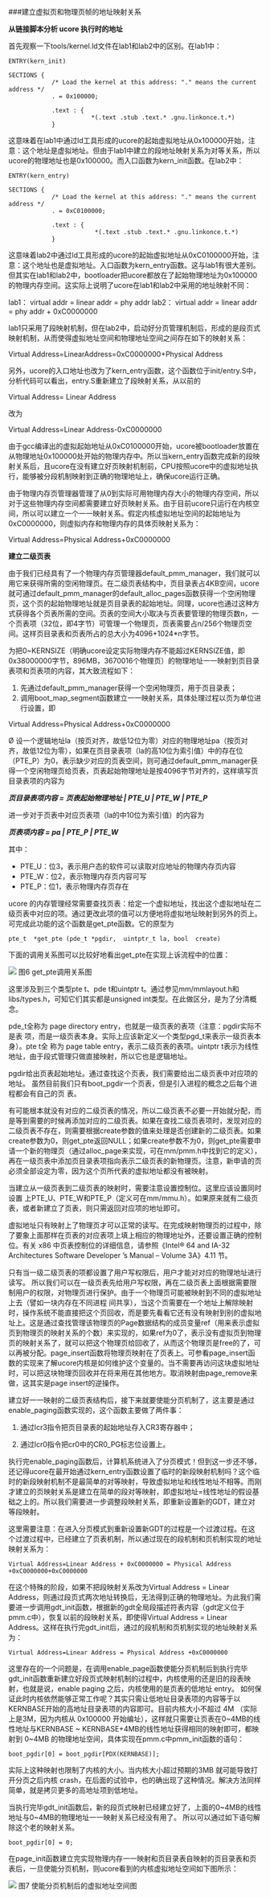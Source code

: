 ###建立虚拟页和物理页帧的地址映射关系

**从链接脚本分析 ucore 执行时的地址**

首先观察一下tools/kernel.ld文件在lab1和lab2中的区别。在lab1中：
```
ENTRY(kern_init)

SECTIONS {
            /* Load the kernel at this address: "." means the current address */
            . = 0x100000;

            .text : {
                       *(.text .stub .text.* .gnu.linkonce.t.*)
            }
```
这意味着在lab1中通过ld工具形成的ucore的起始虚拟地址从0x100000开始，注意：这个地址是虚拟地址。但由于lab1中建立的段地址映射关系为对等关系，所以ucore的物理地址也是0x100000。而入口函数为kern\_init函数。在lab2中：
```
ENTRY(kern_entry)

SECTIONS {
            /* Load the kernel at this address: "." means the current address */
            . = 0xC0100000;

            .text : {
                        *(.text .stub .text.* .gnu.linkonce.t.*)
            }
```
这意味着lab2中通过ld工具形成的ucore的起始虚拟地址从0xC0100000开始，注意：这个地址也是虚拟地址。入口函数为kern\_entry函数。这与lab1有很大差别。但其实在lab1和lab2中，bootloader把ucore都放在了起始物理地址为0x100000的物理内存空间。这实际上说明了ucore在lab1和lab2中采用的地址映射不同：

lab1： virtual addr = linear addr = phy addr
lab2： virtual addr = linear addr = phy addr + 0xC0000000

lab1只采用了段映射机制，但在lab2中，启动好分页管理机制后，形成的是段页式映射机制，从而使得虚拟地址空间和物理地址空间之间存在如下的映射关系：

Virtual Address=LinearAddress=0xC0000000+Physical Address

另外，ucore的入口地址也改为了kern\_entry函数，这个函数位于init/entry.S中，分析代码可以看出，entry.S重新建立了段映射关系，从以前的

Virtual Address= Linear Address

改为

Virtual Address=Linear Address-0xC0000000

由于gcc编译出的虚拟起始地址从0xC0100000开始，ucore被bootloader放置在从物理地址0x100000处开始的物理内存中。所以当kern\_entry函数完成新的段映射关系后，且ucore在没有建立好页映射机制前，CPU按照ucore中的虚拟地址执行，能够被分段机制映射到正确的物理地址上，确保ucore运行正确。

由于物理内存页管理器管理了从0到实际可用物理内存大小的物理内存空间，所以对于这些物理内存空间都需要建立好页映射关系。由于目前ucore只运行在内核空间，所以可以建立一个一一映射关系。假定内核虚拟地址空间的起始地址为0xC0000000，则虚拟内存和物理内存的具体页映射关系为：

Virtual Address=Physical Address+0xC0000000

**建立二级页表**

由于我们已经具有了一个物理内存页管理器default\_pmm\_manager，我们就可以用它来获得所需的空闲物理页。在二级页表结构中，页目录表占4KB空间，ucore就可通过default\_pmm\_manager的default\_alloc\_pages函数获得一个空闲物理页，这个页的起始物理地址就是页目录表的起始地址。同理，ucore也通过这种方式获得各个页表所需的空间。页表的空间大小取决与页表要管理的物理页数n，一个页表项（32位，即4字节）可管理一个物理页，页表需要占n/256个物理页空间。这样页目录表和页表所占的总大小为4096+1024\*n字节。

为把0\~KERNSIZE（明确ucore设定实际物理内存不能超过KERNSIZE值，即0x38000000字节，896MB，3670016个物理页）的物理地址一一映射到页目录表项和页表项的内容，其大致流程如下：

1. 先通过default\_pmm\_manager获得一个空闲物理页，用于页目录表；
2. 调用boot\_map\_segment函数建立一一映射关系，具体处理过程以页为单位进行设置，即

Virtual Address=Physical Address+0xC0000000

Ø 设一个逻辑地址la（按页对齐，故低12位为零）对应的物理地址pa（按页对齐，故低12位为零），如果在页目录表项（la的高10位为索引值）中的存在位（PTE\_P）为0，表示缺少对应的页表空间，则可通过default\_pmm\_manager获得一个空闲物理页给页表，页表起始物理地址是按4096字节对齐的，这样填写页目录表项的内容为

***页目录表项内容 = 页表起始物理地址 | PTE_U | PTE_W | PTE\_P***

进一步对于页表中对应页表项（la的中10位为索引值）的内容为

***页表项内容 = pa | PTE\_P | PTE\_W***

其中：

* PTE\_U：位3，表示用户态的软件可以读取对应地址的物理内存页内容
* PTE\_W：位2，表示物理内存页内容可写
* PTE\_P：位1，表示物理内存页存在

ucore
的内存管理经常需要查找页表：给定一个虚拟地址，找出这个虚拟地址在二级页表中对应的项。通过更改此项的值可以方便地将虚拟地址映射到另外的页上。可完成此功能的这个函数是get\_pte函数。它的原型为
```
pte_t  *get_pte (pde_t *pgdir,  uintptr_t la, bool  create)
```
下面的调用关系图可以比较好地看出get\_pte在实现上诉流程中的位置：

![](../lab2_figs/image007.png)
图6 get\_pte调用关系图

这里涉及到三个类型pte t、pde t和uintptr
t。通过参见mm/mmlayout.h和libs/types.h，可知它们其实都是unsigned
int类型。在此做区分，是为了分清概念。

pde\_t全称为 page directory
entry，也就是一级页表的表项（注意：pgdir实际不是表
项，而是一级页表本身。实际上应该新定义一个类型pgd\_t来表示一级页表本身）。pte
t全 称为 page table entry，表示二级页表的表项。uintptr
t表示为线性地址，由于段式管理只做直接映射，所以它也是逻辑地址。

pgdir给出页表起始地址。通过查找这个页表，我们需要给出二级页表中对应项的地址。
虽然目前我们只有boot\_pgdir一个页表，但是引入进程的概念之后每个进程都会有自己的页
表。

有可能根本就没有对应的二级页表的情况，所以二级页表不必要一开始就分配，而是等到需要的时候再添加对应的二级页表。如果在查找二级页表项时，发现对应的二级页表不存在，则需要根据create参数的值来处理是否创建新的二级页表。如果create参数为0，则get\_pte返回NULL；如果create参数不为0，则get\_pte需要申请一个新的物理页（通过alloc\_page来实现，可在mm/pmm.h中找到它的定义），再在一级页表中添加页目录表项指向表示二级页表的新物理页。注意，新申请的页必须全部设定为零，因为这个页所代表的虚拟地址都没有被映射。

当建立从一级页表到二级页表的映射时，需要注意设置控制位。这里应该设置同时设置
上PTE\_U、PTE\_W和PTE\_P（定义可在mm/mmu.h）。如果原来就有二级页表，或者新建立了页表，则只需返回对应项的地址即可。

虚拟地址只有映射上了物理页才可以正常的读写。在完成映射物理页的过程中，除了要象上面那样在页表的对应表项上填上相应的物理地址外，还要设置正确的控制位。有关
x86 中页表控制位的详细信息，请参照《Intel® 64 and IA-32 Architectures
Software Developer ’s Manual – Volume 3A》4.11 节。

只有当一级二级页表的项都设置了用户写权限后，用户才能对对应的物理地址进行读写。
所以我们可以在一级页表先给用户写权限，再在二级页表上面根据需要限制用户的权限，对物理页进行保护。由于一个物理页可能被映射到不同的虚拟地址上去（譬如一块内存在不同进程
间共享），当这个页需要在一个地址上解除映射时，操作系统不能直接把这个页回收，而是要先看看它还有没有映射到别的虚拟地址上。这是通过查找管理该物理页的Page数据结构的成员变量ref（用来表示虚拟页到物理页的映射关系的个数）来实现的，如果ref为0了，表示没有虚拟页到物理页的映射关系了，就可以把这个物理页给回收了，从而这个物理页是free的了，可以再被分配。page\_insert函数将物理页映射在了页表上。可参看page\_insert函数的实现来了解ucore内核是如何维护这个变量的。当不需要再访问这块虚拟地址时，可以把这块物理页回收并在将来用在其他地方。取消映射由page\_remove来做，这其实是page
insert的逆操作。

建立好一一映射的二级页表结构后，接下来就要使能分页机制了，这主要是通过enable\_paging函数实现的，这个函数主要做了两件事：

1. 通过lcr3指令把页目录表的起始地址存入CR3寄存器中；

2. 通过lcr0指令把cr0中的CR0\_PG标志位设置上。

执行完enable\_paging函数后，计算机系统进入了分页模式！但到这一步还不够，还记得ucore在最开始通过kern\_entry函数设置了临时的新段映射机制吗？这个临时的新段映射机制不是最简单的对等映射，导致虚拟地址和线性地址不相等。而刚才建立的页映射关系是建立在简单的段对等映射，即虚拟地址=线性地址的假设基础之上的。所以我们需要进一步调整段映射关系，即重新设置新的GDT，建立对等段映射。

这里需要注意：在进入分页模式到重新设置新GDT的过程是一个过渡过程。在这个过渡过程中，已经建立了页表机制，所以通过现在的段机制和页机制实现的地址映射关系为：
```
Virtual Address=Linear Address + 0xC0000000 = Physical Address
+0xC0000000+0xC0000000
```
在这个特殊的阶段，如果不把段映射关系改为Virtual Address = Linear
Address，则通过段页式两次地址转换后，无法得到正确的物理地址。为此我们需要进一步调用gdt\_init函数，根据新的gdt全局段描述符表内容（gdt定义位于pmm.c中），恢复以前的段映射关系，即使得Virtual
Address = Linear
Address。这样在执行完gdt\_init后，通过的段机制和页机制实现的地址映射关系为：
```
Virtual Address=Linear Address = Physical Address +0xC0000000
```
这里存在的一个问题是，在调用enable\_page函数使能分页机制后到执行完毕gdt\_init函数重新建立好段页式映射机制的过程中，内核使用的还是旧的段表映射，也就是说，enable
paging 之后，内核使用的是页表的低地址 entry。
如何保证此时内核依然能够正常工作呢？其实只需让低地址目录表项的内容等于以KERNBASE开始的高地址目录表项的内容即可。目前内核大小不超过
4M （实际上是3M，因为内核从 0x100000
开始编址），这样就只需要让页表在0\~4MB的线性地址与KERNBASE \~
KERNBASE+4MB的线性地址获得相同的映射即可，都映射到 0\~4MB
的物理地址空间，具体实现在pmm.c中pmm\_init函数的语句：
```
boot_pgdir[0] = boot_pgdir[PDX(KERNBASE)];
```
实际上这种映射也限制了内核的大小。当内核大小超过预期的3MB
就可能导致打开分页之后内核
crash，在后面的试验中，也的确出现了这种情况。解决方法同样简单，就是拷贝更多的高地址项到低地址。

当执行完毕gdt\_init函数后，新的段页式映射已经建立好了，上面的0\~4MB的线性地址与0\~4MB的物理地址一一映射关系已经没有用了。
所以可以通过如下语句解除这个老的映射关系。
```
boot_pgdir[0] = 0;
```
在page\_init函数建立完实现物理内存一一映射和页目录表自映射的页目录表和页表后，一旦使能分页机制，则ucore看到的内核虚拟地址空间如下图所示：

![](../lab2/image008.png)
图7 使能分页机制后的虚拟地址空间图
